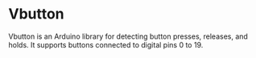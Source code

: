 # Vbutton
Vbutton is an Arduino library for detecting button presses, releases, and holds. It supports buttons connected to digital pins 0 to 19.
